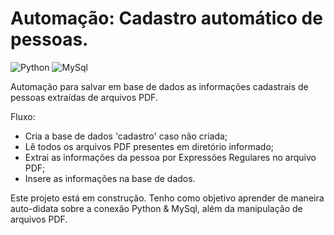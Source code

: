 # Automação: Cadastro automático de pessoas.

![Python](https://img.shields.io/badge/Python-3776AB?style=for-the-badge&logo=python&logoColor=white)
![MySql](https://img.shields.io/badge/MySQL-00000F?style=for-the-badge&logo=mysql&logoColor=white)

Automação para salvar em base de dados as informações cadastrais de pessoas extraídas de arquivos PDF.

Fluxo:
  - Cria a base de dados 'cadastro' caso não criada;
  - Lê todos os arquivos PDF presentes em diretório informado;
  - Extrai as informações da pessoa por Expressões Regulares no arquivo PDF;
  - Insere as informações na base de dados.

Este projeto está em construção. Tenho como objetivo aprender de maneira auto-didata sobre a conexão Python & MySql, além da manipulação de arquivos PDF.
